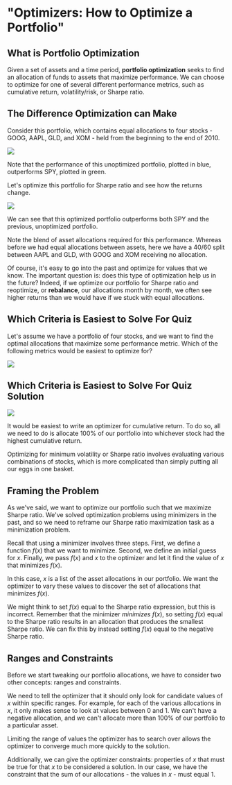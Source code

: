 # "Optimizers: How to Optimize a Portfolio"

## What is Portfolio Optimization

Given a set of assets and a time period, **portfolio optimization** seeks to find an allocation of funds to assets that maximize performance. We can choose to optimize for one of several different performance metrics, such as cumulative return, volatility/risk, or Sharpe ratio.

## The Difference Optimization can Make

Consider this portfolio, which contains equal allocations to four stocks - GOOG, AAPL, GLD, and XOM - held from the beginning to the end of 2010.

![](https://assets.omscs-notes.com/images/notes/machine-learning-trading/2020-01-21-16-05-44.png)

Note that the performance of this unoptimized portfolio, plotted in blue, outperforms SPY, plotted in green.

Let's optimize this portfolio for Sharpe ratio and see how the returns change.

![](https://assets.omscs-notes.com/images/notes/machine-learning-trading/2020-01-21-16-08-29.png)

We can see that this optimized portfolio outperforms both SPY and the previous, unoptimized portfolio.

Note the blend of asset allocations required for this performance. Whereas before we had equal allocations between assets, here we have a 40/60 split between AAPL and GLD, with GOOG and XOM receiving no allocation.

Of course, it's easy to go into the past and optimize for values that we know. The important question is: does this type of optimization help us in the future? Indeed, if we optimize our portfolio for Sharpe ratio and reoptimize, or **rebalance**, our allocations month by month, we often see higher returns than we would have if we stuck with equal allocations.

## Which Criteria is Easiest to Solve For Quiz

Let's assume we have a portfolio of four stocks, and we want to find the optimal allocations that maximize some performance metric. Which of the following metrics would be easiest to optimize for?

![](https://assets.omscs-notes.com/images/notes/machine-learning-trading/2020-01-21-16-35-00.png)

## Which Criteria is Easiest to Solve For Quiz Solution

![](https://assets.omscs-notes.com/images/notes/machine-learning-trading/2020-01-21-16-35-19.png)

It would be easiest to write an optimizer for cumulative return. To do so, all we need to do is allocate 100% of our portfolio into whichever stock had the highest cumulative return.

Optimizing for minimum volatility or Sharpe ratio involves evaluating various combinations of stocks, which is more complicated than simply putting all our eggs in one basket.

## Framing the Problem

As we've said, we want to optimize our portfolio such that we maximize Sharpe ratio. We've solved optimization problems using minimizers in the past, and so we need to reframe our Sharpe ratio maximization task as a minimization problem.

Recall that using a minimizer involves three steps. First, we define a function $f(x)$ that we want to minimize. Second, we define an initial guess for $x$. Finally, we pass $f(x)$ and $x$ to the optimizer and let it find the value of $x$ that minimizes $f(x)$.

In this case, $x$ is a list of the asset allocations in our portfolio. We want the optimizer to vary these values to discover the set of allocations that minimizes $f(x)$.

We might think to set $f(x)$ equal to the Sharpe ratio expression, but this is incorrect. Remember that the minimizer *minimizes* $f(x)$, so setting $f(x)$ equal to the Sharpe ratio results in an allocation that produces the smallest Sharpe ratio. We can fix this by instead setting $f(x)$ equal to the negative Sharpe ratio.

## Ranges and Constraints

Before we start tweaking our portfolio allocations, we have to consider two other concepts: ranges and constraints.

We need to tell the optimizer that it should only look for candidate values of $x$ within specific ranges. For example, for each of the various allocations in $x$, it only makes sense to look at values between 0 and 1. We can't have a negative allocation, and we can't allocate more than 100% of our portfolio to a particular asset.

Limiting the range of values the optimizer has to search over allows the optimizer to converge much more quickly to the solution.

Additionally, we can give the optimizer constraints: properties of $x$ that must be true for that $x$ to be considered a solution. In our case, we have the constraint that the sum of our allocations - the values in $x$ - must equal 1.
